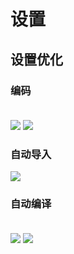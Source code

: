 # 设置

## 设置优化

### 编码

<img src="https://r2.code-snippet.online/md/tool/idea/settings/console-encoding.png" style="margin:0 auto;" />

<img src="https://r2.code-snippet.online/md/tool/idea/settings/file-encoding.png" style="margin:20px auto 0;" />

### 自动导入

<img src="https://r2.code-snippet.online/md/tool/idea/settings/auto-import.png" style="margin:0 auto;" />

### 自动编译

<img src="https://r2.code-snippet.online/md/tool/idea/settings/compiler1.png" style="margin:0 auto;" />



<img src="https://r2.code-snippet.online/md/tool/idea/settings/compiler2.png" style="margin:20px auto 0;" />